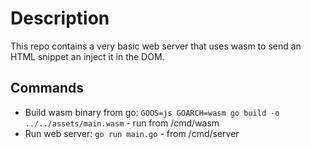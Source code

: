 # Description

This repo contains a very basic web server that uses wasm to send an HTML snippet an inject it in the DOM.

## Commands

- Build wasm binary from go: `GOOS=js GOARCH=wasm go build -o ../../assets/main.wasm` - run from /cmd/wasm
- Run web server: `go run main.go` - from /cmd/server
